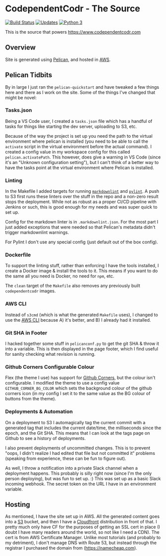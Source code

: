 # CodependentCodr - The Source

[![Build Status](https://travis-ci.com/pzelnip/www.codependentcodr.com.svg?branch=master)](https://travis-ci.com/pzelnip/www.codependentcodr.com)
[![Updates](https://pyup.io/repos/github/pzelnip/www.codependentcodr.com/shield.svg)](https://pyup.io/repos/github/pzelnip/www.codependentcodr.com/)
[![Python 3](https://pyup.io/repos/github/pzelnip/www.codependentcodr.com/python-3-shield.svg)](https://pyup.io/repos/github/pzelnip/www.codependentcodr.com/)

This is the source that powers <https://www.codependentcodr.com>

## Overview

Site is generated using [Pelican](https://getpelican.com), and hosted in [AWS](https://aws.amazon.com/).

## Pelican Tidbits

By in large I just ran the `pelican-quickstart` and have tweaked a few things here and there as I work on the site.
Some of the things I've changed that might be novel:

### Tasks.json

Being a VS Code user, I created a `tasks.json` file which has a handful of tasks for things like starting
the dev server, uploading to S3, etc.

Because of the way the project is set up you need the path to the virtual environment where pelican is installed (you
need to be able to call the `activate` script in the virtual environment before the actual command).
I created a config value in my workspace config for this called `pelican.activatePath`.  This however, does give a
warning in VS Code (since it's an "Unknown configuration setting"), but I can't think of a better way to have the
tasks point at the virtual environment where Pelican is installed.

### Linting

In the Makefile I added targets for running [`markdownlint`](https://github.com/DavidAnson/markdownlint) and
[`pylint`](https://www.pylint.org).  A push to S3 first runs these linters over the stuff in the repo and a non-zero
result stops the deployment.  While not as robust as a proper CI/CD pipeline with Jenkins or such, this is good
enough for my needs and was super quick to set up.

Config for the markdown linter is in `.markdownlint.json`.  For the most part I just added exceptions that were
needed so that Pelican's metadata didn't trigger markdownlint warnings.

For Pylint I don't use any special config (just default out of the box config).

### Dockerfile

To support the linting stuff, rather than enforcing I have the tools installed, I create a Docker image & install
the tools to it.  This means if you want to do the same all you need is Docker, no need for `npm`, etc.

The `clean` target of the `Makefile` also removes any previously built `codependentcodr` images.

### AWS CLI

Instead of `s3cmd` (which is what the generated `Makefile` uses), I changed to use the
[AWS CLI](https://aws.amazon.com/cli/) because A) it's better, and B) I already had it installed.

### Git SHA in Footer

I hacked together some stuff in `pelicanconf.py` to get the git SHA & throw it into a variable.  This
is then displayed in the page footer, which I find useful for sanity checking what revision is running.

### Github Corners Configurable Colour

Flex (the theme I use) has support for [Github Corners](https://github.com/tholman/github-corners),
but the colour isn't configurable.  I modified the theme to use a config value `GITHUB_CORNER_BG_COLOR`
which sets the background colour of the github corners icon (in my config I set it to the same value
as the BG colour of buttons from the theme).

### Deployments & Automation

On a deployment to S3 I automagically tag the current commit with a generated tag that includes
the current date/time, the milliseconds since the epoch, and the Git SHA.  This means that I can
look at the tags page on Github to see a history of deployments.

I also prevent deployments of uncommitted changes.  This is to prevent "oops, I didn't realize
I had edited that file but not committed it" problems (speaking from experience, these can be
fun to figure out).

As well, I throw a notification into a private Slack channel when a deployment happens.  This
probably is silly right now (since I'm the only person deploying), but was fun to set up. :)
This was set up as a basic Slack incoming webhook.  The secret token on the URL I have in an
environment variable.

## Hosting

As mentioned, I have the site set up in AWS.  All the generated content goes into a [S3](https://aws.amazon.com/s3/) bucket,
and then I have a [Cloudfront](https://aws.amazon.com/cloudfront/) distribution in front of that.  I pretty much only
have CF for the purposes of getting an SSL cert in place (I doubt I have many readers around the world, so not like
I need a CDN).  The cert is from AWS Certificate Manager.  Unlike most tutorials (and probably to my detriment), I don't
manage DNS with Route 53, but instead through the registrar I purchased the domain from (<https://namecheap.com>).
